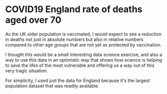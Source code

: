 # COVID19 England rate of deaths aged over 70

As the UK older population is vaccinated, I would expect to see a reduction in deaths not just in absolute numbers but also in relative numbers compared to other age groups that are not yet as protected by vaccination.

I thought this would be a small interesting data science exercise, and also a way to use this data in an optimistic way that shows how science is helping to save the lifes of the most vulnerable and offering us a way out of this very tragic situation.

For simplicity, I used just the data for England because it's the largest population dataset that was readily available.
